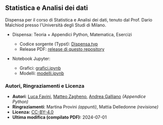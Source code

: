 ## Statistica e Analisi dei dati

Dispensa per il corso di Statistica e Analisi dei dati, tenuto dal Prof. Dario Malchiod presso l'Università degli Studi di Milano.

- Dispensa: Teoria + Appendici Python, Matematica, Esercizi
  - Codice sorgente (Typst): [Dispensa.typ](./Dispensa.typ)
  - Release PDF: [release di questo repository](https://github.com/Favo02/statistica-e-analisi-dei-dati/releases/download/v2/Dispensa.pdf)

- Notebook Jupyter:
  - Grafici: [grafici.ipynb](./grafici.ipynb)
  - Modelli: [modelli.ipynb](./modelli.ipynb)

### Autori, Ringraziamenti e Licenza

- **Autori**: [Luca Favini](https://github.com/Favo02), [Matteo Zagheno](https://github.com/tsagae), [Andrea Galliano](https://github.com/Gallja) _(Appendice Python)_
- **Ringraziamenti**: Martina Provini _(appunti)_, Mattia Delledonne _(revisione)_
- **Licenza:** [CC-BY-4.0](https://creativecommons.org/licenses/by/4.0/)
- **Ultima modifica (compilato PDF):** 2024-07-01
